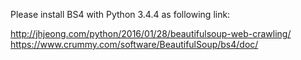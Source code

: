 Please install BS4 with Python 3.4.4 as following link:

http://jhjeong.com/python/2016/01/28/beautifulsoup-web-crawling/
https://www.crummy.com/software/BeautifulSoup/bs4/doc/